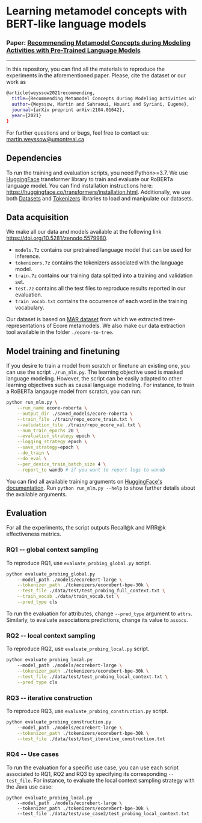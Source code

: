 # Learning metamodel concepts with BERT-like language models
### Paper: [Recommending Metamodel Concepts during Modeling Activities with Pre-Trained Language Models](https://arxiv.org/abs/2104.01642)
---
In this repository, you can find all the materials to reproduce the experiments in the aforementioned paper. 
Please, cite the dataset or our work as
```sh
@article{weyssow2021recommending,
  title={Recommending Metamodel Concepts during Modeling Activities with Pre-Trained Language Models},
  author={Weyssow, Martin and Sahraoui, Houari and Syriani, Eugene},
  journal={arXiv preprint arXiv:2104.01642},
  year={2021}
}
```
For further questions and or bugs, feel free to contact us: martin.weyssow@umontreal.ca

## Dependencies
To run the training and evaluation scripts, you need Python>=3.7. 
We use [HuggingFace](https://huggingface.co/) transformer library to train and evaluate our RoBERTa language model. You can find installation instructions here: https://huggingface.co/transformers/installation.html. 
Additionally, we use both [Datasets](https://huggingface.co/docs/datasets/) and [Tokenizers](https://huggingface.co/docs/tokenizers/python/latest/) libraries to load and manipulate our datasets.

## Data acquisition
We make all our data and models available at the following link  https://doi.org/10.5281/zenodo.5579980.

- ```models.7z``` contains our pretrained language model that can be used for inference.
- ```tokenizers.7z``` contains the tokenizers associated with the language model.
- ```train.7z``` contains our training data splitted into a training and validation set.
- ```test.7z``` contains all the test files to reproduce results reported in our evaluation.
- ```train_vocab.txt``` contains the occurrence of each word in the training vocabulary.

Our dataset is based on [MAR dataset]([http://mar-search.org/experiments/models20/](http://mar-search.org/experiments/models20/)) from which we extracted tree-representations of Ecore metamodels. 
We also make our data extraction tool available in the folder ```./ecore-to-tree```.

## Model training and finetuning
If you desire to train a model from scratch or finetune an existing one, you can use the script ```./run_mlm.py```. 
The learning objective used is masked language modeling. However, the script can be easily adapted to other learning objectives such as causal language modeling. 
For instance, to train a RoBERTa langauge model from scratch, you can run:
```sh
python run_mlm.py \
    --run_name ecore-roberta \
    --output_dir ./saved_models/ecore-roberta \
    --train_file ./train/repo_ecore_train.txt \
    --validation_file ./train/repo_ecore_val.txt \
    --num_train_epochs 20 \
    --evaluation_strategy epoch \
    --logging_strategy epoch \
    --save_strategy=epoch \
    --do_train \
    --do_eval \
    --per_device_train_batch_size 4 \
    --report_to wandb # if you want to report logs to wandb
```
You can find all available training arguments on [HuggingFace's documentation](https://huggingface.co/transformers/main_classes/trainer.html). 
Run ```python run_mlm.py --help``` to show further details about the available arguments. 

## Evaluation
For all the experiments, the script outputs Recall@k and MRR@k effectiveness metrics.
### RQ1 -- global context sampling
To reproduce RQ1, use ```evaluate_probing_global.py``` script. 
```sh
python evaluate_probing_global.py
    --model_path ./models/ecorebert-large \
    --tokenizer_path ./tokenizers/ecorebert-bpe-30k \
    --test_file ./data/test/test_probing_full_context.txt \
    --train_vocab ./data/train_vocab.txt \
    --pred_type cls
```
To run the evaluation for attributes, change ```--pred_type``` argument to ```attrs```. Similarly, to evaluate associations predictions, change its value to ```assocs```.
### RQ2 -- local context sampling
To reproduce RQ2, use ```evaluate_probing_local.py``` script. 
```sh
python evaluate_probing_local.py
    --model_path ./models/ecorebert-large \
    --tokenizer_path ./tokenizers/ecorebert-bpe-30k \
    --test_file ./data/test/test_probing_local_context.txt \
    --pred_type cls
```
### RQ3 -- iterative construction
To reproduce RQ3, use ```evaluate_probing_construction.py``` script. 
```sh
python evaluate_probing_construction.py
    --model_path ./models/ecorebert-large \
    --tokenizer_path ./tokenizers/ecorebert-bpe-30k \
    --test_file ./data/test/test_iterative_construction.txt
```
### RQ4 -- Use cases
To run the evaluation for a specific use case, you can use each script associated to RQ1, RQ2 and RQ3 by specifying its corresponding ```--test_file```. 
For instance, to evaluate the local context sampling strategy with the Java use case:
```
python evaluate_probing_local.py
    --model_path ./models/ecorebert-large \
    --tokenizer_path ./tokenizers/ecorebert-bpe-30k \
    --test_file ./data/test/use_case2/test_probing_local_context.txt
```

